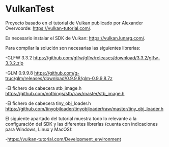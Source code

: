 # VulkanTest
Proyecto basado en el tutorial de Vulkan publicado por Alexander Overvoorde: https://vulkan-tutorial.com/.

Es necesario instalar el SDK de Vulkan: https://vulkan.lunarg.com/.

Para compilar la solución son necesarias las siguientes librerias:

  -GLFW 3.3.2 https://github.com/glfw/glfw/releases/download/3.3.2/glfw-3.3.2.zip

  -GLM 0.9.9.8 https://github.com/g-truc/glm/releases/download/0.9.9.8/glm-0.9.9.8.7z

  -El fichero de cabecera stb_image.h https://github.com/nothings/stb/raw/master/stb_image.h

  -El fichero de cabecera tiny_obj_loader.h https://github.com/tinyobjloader/tinyobjloader/raw/master/tiny_obj_loader.h

El siguiente apartado del tutorial muestra todo lo relevante a la configuración del SDK y las diferentes librerías (cuenta con indicaciones para Windows, Linux y MacOS):

  -https://vulkan-tutorial.com/Development_environment
